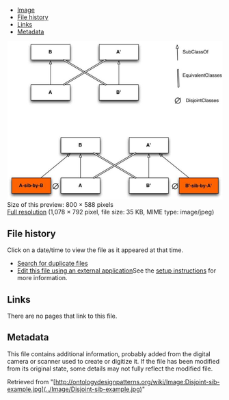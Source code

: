 * [Image](../Image/Disjoint-sib-example.jpg#file)
* [File history](../Image/Disjoint-sib-example.jpg#filehistory)
* [Links](../Image/Disjoint-sib-example.jpg#filelinks)
* [Metadata](../Image/Disjoint-sib-example.jpg#metadata)

[![Image:Disjoint-sib-example.jpg](../images/thumb/4/47/Disjoint-sib-example.jpg/800px-Disjoint-sib-example.jpg)](../images/4/47/Disjoint-sib-example.jpg)  
Size of this preview: 800 × 588 pixels  
[Full resolution](../images/4/47/Disjoint-sib-example.jpg)‎ (1,078 × 792 pixel, file size: 35 KB, MIME type: image/jpeg)

## File history

Click on a date/time to view the file as it appeared at that time.



  
* [Search for duplicate files](http://ontologydesignpatterns.org/wiki/Special:FileDuplicateSearch/Disjoint-sib-example.jpg "Special:FileDuplicateSearch/Disjoint-sib-example.jpg")
* [Edit this file using an external application](http://ontologydesignpatterns.org/wiki/index.php?title=Image:Disjoint-sib-example.jpg&action=edit&externaledit=true&mode=file "Image:Disjoint-sib-example.jpg")See the [setup instructions](http://www.mediawiki.org/wiki/Manual:External_editors "http://www.mediawiki.org/wiki/Manual:External_editors") for more information.

## Links



There are no pages that link to this file.



## Metadata


This file contains additional information, probably added from the digital camera or scanner used to create or digitize it.
If the file has been modified from its original state, some details may not fully reflect the modified file.




Retrieved from "[http://ontologydesignpatterns.org/wiki/Image:Disjoint-sib-example.jpg](../Image/Disjoint-sib-example.jpg)"